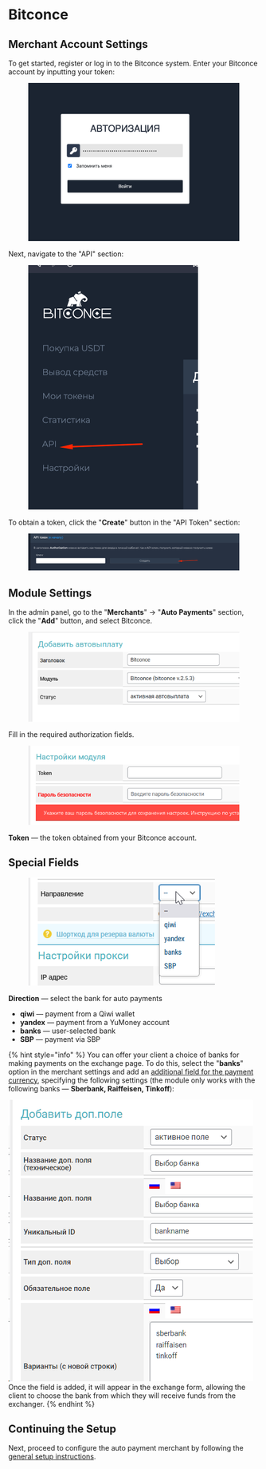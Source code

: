 # Bitconce

## Merchant Account Settings

To get started, register or log in to the Bitconce system. Enter your Bitconce account by inputting your token:

<figure><img src="../../../.gitbook/assets/изображение (116)_eng.png" alt="" width="563"><figcaption></figcaption></figure>

Next, navigate to the "API" section:

<figure><img src="../../../.gitbook/assets/изображение (92)_eng.png" alt="" width="341"><figcaption></figcaption></figure>

To obtain a token, click the "**Create**" button in the "API Token" section:

<figure><img src="../../../.gitbook/assets/изображение (100)_eng.png" alt=""><figcaption></figcaption></figure>

## Module Settings

In the admin panel, go to the "**Merchants**" -> "**Auto Payments**" section, click the "**Add**" button, and select Bitconce.

<figure><img src="../../../.gitbook/assets/image (1270)_eng.png" alt=""><figcaption></figcaption></figure>

Fill in the required authorization fields.

<figure><img src="../../../.gitbook/assets/image (1271)_eng.png" alt=""><figcaption></figcaption></figure>

**Token** — the token obtained from your Bitconce account.

## Special Fields

<figure><img src="../../../.gitbook/assets/image (1272)_eng.png" alt=""><figcaption></figcaption></figure>

**Direction** — select the bank for auto payments

* **qiwi** — payment from a Qiwi wallet
* **yandex** — payment from a YuMoney account
* **banks** — user-selected bank
* **SBP** — payment via SBP

{% hint style="info" %}
You can offer your client a choice of banks for making payments on the exchange page. To do this, select the "**banks**" option in the merchant settings and add an [additional field for the payment currency](https://premium.gitbook.io/main/en/basic-settings/valyuty-i-napravleniya/dobavlenie-novoi-valyuty#vkladka-dop.-polya), specifying the following settings (the module only works with the following banks — **Sberbank, Raiffeisen, Tinkoff**):

![](<../../../.gitbook/assets/image (247)_eng.png>)\
Once the field is added, it will appear in the exchange form, allowing the client to choose the bank from which they will receive funds from the exchanger.
{% endhint %}

## Continuing the Setup

Next, proceed to configure the auto payment merchant by following the [general setup instructions](https://premium.gitbook.io/main/en/basic-settings/merchants-and-auto-payments/auto-payments/obshie-nastroiki-merchantov-avtovyplat).